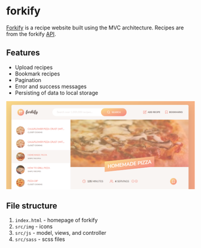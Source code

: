 # forkify

[Forkify](https://forkifyproject-jem.netlify.app) is a recipe website built using the MVC architecture. Recipes are from the forkify [API](https://forkify-api.herokuapp.com/api/v2/recipes/).

## Features

- Upload recipes
- Bookmark recipes
- Pagination
- Error and success messages
- Persisting of data to local storage

![Fokify wesite](src/img/forkify-homepage.png)

## File structure

1. `index.html` - homepage of forkify
1. `src/img` - icons
1. `src/js` - model, views, and controller
1. `src/sass` - scss files
